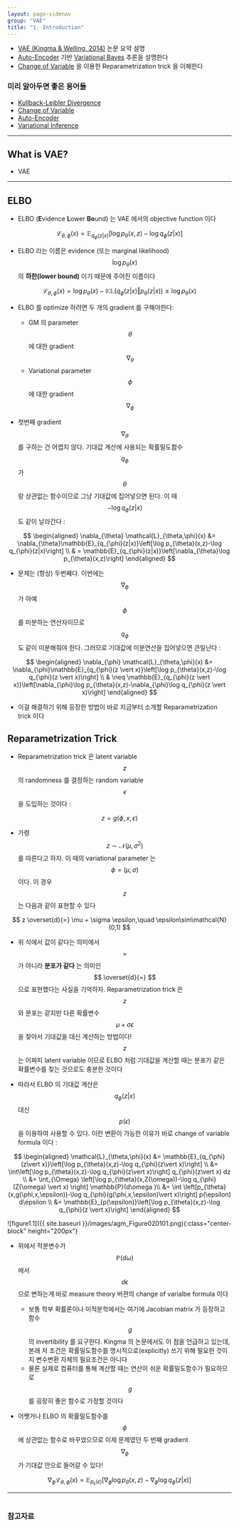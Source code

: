 ```yaml
---
layout: page-sidenav
group: "VAE"
title: "1. Introduction"
---
```



- [VAE (Kingma & Welling, 2014)](https://arxiv.org/abs/1312.6114) 논문 요약 설명
- [Auto-Encoder](https://en.wikipedia.org/wiki/Autoencoder) 기반 [Variational Bayes](https://en.wikipedia.org/wiki/Variational_Bayesian_methods) 추론을 설명한다
- [Change of Variable](https://en.wikipedia.org/wiki/Integration_by_substitution) 을 이용한 Reparametrization trick 을 이해한다

### 미리 알아두면 좋은 용어들

- [Kullback-Leibler Divergence](https://en.wikipedia.org/wiki/Kullback%E2%80%93Leibler_divergence)
- [Change of Variable](https://en.wikipedia.org/wiki/Integration_by_substitution)
- [Auto-Encoder](https://en.wikipedia.org/wiki/Autoencoder)
- [Variational Inference](http://norman3.github.io/prml/docs/chapter10/1)


---
## What is VAE?

- VAE 

---

## ELBO 

- ELBO (**E**vidence **L**ower **Bo**und) 는 VAE 에서의 objective function 이다

$$
\mathcal{L}_{\theta,\phi}(x)=\mathbb{E}_{q_{\phi}(z|x)}\left[\log p_{\theta}(x,z)-\log q_{\phi}(z \vert x)\right]
$$

- ELBO 라는 이름은 evidence (또는 marginal likelihood) $$ \log p_{\theta}(x) $$ 의 **하한(lower bound)** 이기 때문에 주어진 이름이다

$$
\mathcal{L}_{\theta,\phi}(x)=\log p_{\theta}(x)-\mathbb{KL}(q_{\phi}(z \vert x)\Vert p_{\theta}(z \vert x)) \leq \log p_{\theta}(x)
$$

- ELBO 를 optimize 하려면 두 개의 gradient 를 구해야한다:

	- GM 의 parameter $$ \theta $$ 에 대한 gradient $$ \nabla_{\theta} $$ 
	- Variational parameter $$ \phi $$ 에 대한 gradient $$ \nabla_{\phi} $$ 

- 첫번째 gradient $$ \nabla_{\theta} $$ 를 구하는 건 어렵지 않다. 기대값 계산에 사용되는 확률밀도함수 $$ q_{\phi} $$ 가 $$ \theta $$ 랑 상관없는 함수이므로 그냥 기대값에 집어넣으면 된다. 이 때 $$ -\log q_{\phi}(z \vert x) $$ 도 같이 날라간다 :

$$
\begin{aligned}
\nabla_{\theta} \mathcal{L}_{\theta,\phi}(x)  &= \nabla_{\theta}\mathbb{E}_{q_{\phi}(z|x)}\left[\log p_{\theta}(x,z)-\log q_{\phi}(z|x)\right] \\
& = \mathbb{E}_{q_{\phi}(z|x)}\left[\nabla_{\theta}\log p_{\theta}(x,z)\right]
\end{aligned}
$$

- 문제는 (항상) 두번째다. 이번에는 $$ \nabla_{\phi} $$ 가 아예 $$ \phi $$ 를 미분하는 연산자이므로 $$ q_{\phi} $$ 도 같이 미분해줘야 한다. 그러므로 기대값에 미분연산을 집어넣으면 큰일난다 :

$$
\begin{aligned}
\nabla_{\phi} \mathcal{L}_{\theta,\phi}(x)  &= \nabla_{\phi}\mathbb{E}_{q_{\phi}(z \vert x)}\left[\log p_{\theta}(x,z)-\log q_{\phi}(z \vert x)\right] \\
& \neq \mathbb{E}_{q_{\phi}(z \vert x)}\left[\nabla_{\phi}\log p_{\theta}(x,z)-\nabla_{\phi}\log q_{\phi}(z \vert x)\right]
\end{aligned}
$$

- 이걸 해결하기 위해 등장한 방법이 바로 지금부터 소개할 Reparametrization trick 이다




## Reparametrization Trick

- Reparametrization trick 은 latent variable $$ z $$ 의 randomness 를 결정하는 random variable $$ \epsilon $$ 을 도입하는 것이다 :

$$ z = g(\phi,x,\epsilon) $$ 

- 가령 $$ z \sim \mathcal{N}(\mu, \sigma^{2}) $$ 를 따른다고 하자. 이 때의 variational parameter 는 $$ \phi = (\mu, \sigma) $$ 이다. 이 경우 $$ z $$ 는 다음과 같이 표현할 수 있다

$$
z \overset{d}{=} \mu + \sigma \epsilon,\quad \epsilon\sim\mathcal{N}(0,1)
$$

- 위 식에서 값이 같다는 의미에서 $$ = $$ 가 아니라 **분포가 같다** 는 의미인 $$ \overset{d}{=} $$ 으로 표현했다는 사실을 기억하자. Reparametrization trick 은 $$ z $$ 와 분포는 같지만 다른 확률변수 $$ \mu + \sigma \epsilon $$ 을 찾아서 기대값을 대신 계산하는 방법이다! $$ z $$ 는 어짜피 latent variable 이므로 ELBO 처럼 기대값을 계산할 때는 분포가 같은 확률변수를 찾는 것으로도 충분한 것이다

- 따라서 ELBO 의 기대값 계산은 $$ q_{\phi}(z\vert x) $$ 대신 $$ p(\epsilon) $$ 을 이용하여 사용할 수 있다. 이런 변환이 가능한 이유가 바로 change of variable formula 이다 :

$$
\begin{aligned}
\mathcal{L}_{\theta,\phi}(x) &= \mathbb{E}_{q_{\phi}(z\vert x)}\left[\log p_{\theta}(x,z)-\log q_{\phi}(z\vert x)\right] \\
&= \int\left[\log p_{\theta}(x,z)-\log q_{\phi}(z\vert x)\right] q_{\phi}(z\vert x) dz \\
&= \int_{\Omega} \left[\log p_{\theta}(x,Z(\omega))-\log q_{\phi}(Z(\omega) \vert x) \right] \mathbb{P}(d\omega )\\
&= \int \left[p_{\theta}(x,g(\phi,x,\epsilon))-\log q_{\phi}(g(\phi,x,\epsilon)\vert x)\right] p(\epsilon) d\epsilon \\
&= \mathbb{E}_{p(\epsilon)}\left[\log p_{\theta}(x,z)-\log q_{\phi}(z \vert x)\right]
\end{aligned}
$$

![figure1.1]({{ site.baseurl }}/images/agm_Figure020101.png){:class="center-block" height="200px"}

- 위에서 적분변수가 $$ \mathbb{P}(d\omega) $$ 에서 $$ d\epsilon $$ 으로 변하는게 바로 measure theory 버젼의 change of varialbe formula 이다
	- 보통 학부 확률론이나 미적분학에서는 여기에 Jacobian matrix 가 등장하고 함수 $$ g $$ 의 invertibility 를 요구한다. Kingma 의 논문에서도 이 점을 언급하고 있는데, 본래 저 조건은 확률밀도함수를 명시적으로(explicitly) 쓰기 위해 필요한 것이지 변수변환 자체의 필요조건은 아니다
	- 물론 실제로 컴퓨터를 통해 계산할 때는 연산이 쉬운 확률밀도함수가 필요하므로 $$ g $$ 를 굉장히 좋은 함수로 가정할 것이다

- 어쨋거나 ELBO 의 확률밀도함수를 $$ \phi $$ 에 상관없는 함수로 바꾸었으므로 이제 문제였던 두 번째 gradient $$ \nabla_{\phi} $$ 가 기대값 안으로 들어갈 수 있다!

$$
\nabla_{\phi} \mathcal{L}_{\theta,\phi}(x) = \mathbb{E}_{p_{\epsilon}(\epsilon)}\left[\nabla_{\phi}\log p_{\theta}(x,z)-\nabla_{\phi}\log q_{\phi}(z \vert x)\right]
$$


---
#

### 참고자료

